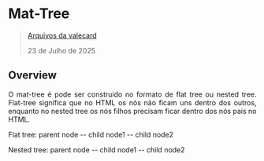 <div align='justify'>

# Mat-Tree

>[Arquivos da valecard](https://v6.material.angular.dev/components/tree/overview)
>
>23 de Julho de 2025

## Overview

O mat-tree é pode ser construido no formato de flat tree ou nested tree. Flat-tree significa que no HTML os nós não ficam uns dentro dos outros, enquanto no nested tree os nós filhos precisam ficar dentro dos nós pais no HTML.

Flat tree:
<mat-tree>
  <mat-tree-node> parent node </mat-tree-node>
  <mat-tree-node> -- child node1 </mat-tree-node>
  <mat-tree-node> -- child node2 </mat-tree-node>
</mat-tree>

Nested tree:
<mat-tree>
   <mat-nested-tree-node>
     parent node
     <mat-nested-tree-node> -- child node1 </mat-nested-tree-node>
     <mat-nested-tree-node> -- child node2 </mat-nested-tree-node>
   </mat-nested-tree-node>
</mat-tree>



</div>
